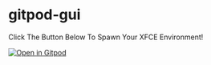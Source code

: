 # gitpod-gui

Click The Button Below To Spawn Your XFCE Environment!

[![Open in Gitpod](https://gitpod.io/button/open-in-gitpod.svg)](https://gitpod.io/#https://github.com/Gorilla669/gitpod-gui)
